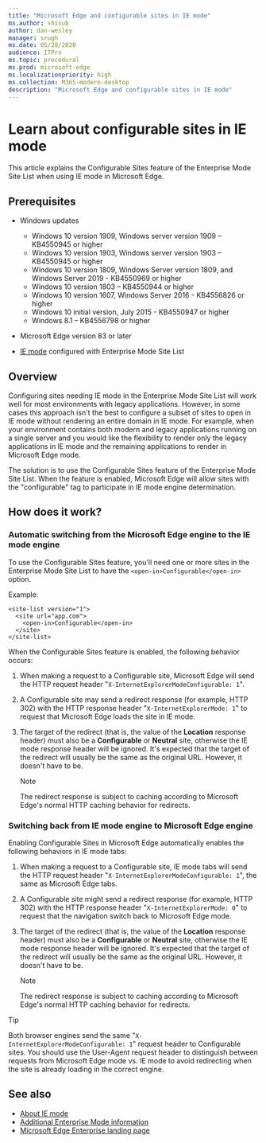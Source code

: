 ```yaml
---
title: "Microsoft Edge and configurable sites in IE mode"
ms.author: shisub
author: dan-wesley
manager: srugh
ms.date: 05/28/2020
audience: ITPro
ms.topic: procedural
ms.prod: microsoft-edge
ms.localizationpriority: high
ms.collection: M365-modern-desktop
description: "Microsoft Edge and configurable sites in IE mode"
---
```


# Learn about configurable sites in IE mode

This article explains the Configurable Sites feature of the Enterprise Mode Site List when using IE mode in Microsoft Edge.

## Prerequisites

- Windows updates

  - Windows 10 version 1909, Windows server version 1909 – KB4550945  or higher
  - Windows 10 version 1903, Windows server version 1903 – KB4550945  or higher
  - Windows 10 version 1809, Windows Server version 1809, and Windows Server 2019 - KB4550969 or higher
  - Windows 10 version 1803 – KB4550944 or higher
  - Windows 10 version 1607, Windows Server 2016 - KB4556826 or higher
  - Windows 10 initial version, July 2015 - KB4550947 or higher
  - Windows 8.1 – KB4556798 or higher

- Microsoft Edge version 83 or later
- [IE mode](https://aka.ms/iemodeonedge) configured with Enterprise Mode Site List

## Overview

Configuring sites needing IE mode in the Enterprise Mode Site List will work well for most environments with legacy applications. However, in some cases this approach isn't the best to configure a subset of sites to open in IE mode without rendering an entire domain in IE mode. For example, when your environment contains both modern and legacy applications running on a single server and you would like the flexibility to render only the legacy applications in IE mode and the remaining applications to render in Microsoft Edge mode.

The solution is to use the Configurable Sites feature of the Enterprise Mode Site List. When the feature is enabled, Microsoft Edge will allow sites with the "configurable" tag to participate in IE mode engine determination.

## How does it work?

### Automatic switching from the Microsoft Edge engine to the IE mode engine

To use the Configurable Sites feature, you'll need one or more sites in the Enterprise Mode Site List to have the `<open-in>Configurable</open-in>` option.

Example:

```
<site-list version="1">
  <site url="app.com">
    <open-in>Configurable</open-in>
  </site>
</site-list>
```

When the Configurable Sites feature is enabled, the following behavior occurs:

1. When making a request to a Configurable site, Microsoft Edge will send the HTTP request header "`X-InternetExplorerModeConfigurable: 1`".
2. A Configurable site may send a redirect response (for example, HTTP 302) with the HTTP response header "`X-InternetExplorerMode: 1`" to request that Microsoft Edge loads the site in IE mode.
3. The target of the redirect (that is, the value of the **Location** response header) must also be a **Configurable** or **Neutral** site, otherwise the IE mode response header will be ignored. It's expected that the target of the redirect will usually be the same as the original URL. However, it doesn't have to be.

   > [!NOTE]
   > The redirect response is subject to caching according to Microsoft Edge's normal HTTP caching behavior for redirects.

### Switching back from IE mode engine to Microsoft Edge engine

Enabling Configurable Sites in Microsoft Edge automatically enables the following behaviors in IE mode tabs:

1. When making a request to a Configurable site, IE mode tabs will send the HTTP request header "`X-InternetExplorerModeConfigurable: 1`", the same as Microsoft Edge tabs.
2. A Configurable site might send a redirect response (for example, HTTP 302) with the HTTP response header "`X-InternetExplorerMode: 0`" to request that the navigation switch back to Microsoft Edge mode.
3. The target of the redirect (that is, the value of the **Location** response header) must also be a **Configurable** or **Neutral** site, otherwise the IE mode response header will be ignored. It's expected that the target of the redirect will usually be the same as the original URL. However, it doesn't have to be.

   > [!NOTE]
   > The redirect response is subject to caching according to Microsoft Edge's normal HTTP caching behavior for redirects.

> [!TIP]
> Both browser engines send the same "`X-InternetExplorerModeConfigurable: 1`" request header to Configurable sites. You should use the User-Agent request header to distinguish between requests from Microsoft Edge mode vs. IE mode to avoid redirecting when the site is already loading in the correct engine.

## See also

- [About IE mode](https://docs.microsoft.com/deployedge/edge-ie-mode)
- [Additional Enterprise Mode information](https://docs.microsoft.com/internet-explorer/ie11-deploy-guide/enterprise-mode-overview-for-ie11)
- [Microsoft Edge Enterprise landing page](https://aka.ms/EdgeEnterprise)